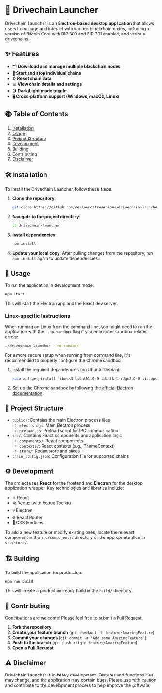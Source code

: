# 🚀 Drivechain Launcher

Drivechain Launcher is an **Electron-based desktop application** that allows users to manage and interact with various blockchain nodes, including a version of Bitcoin Core with BIP 300 and BIP 301 enabled, and various drivechains.

## ✨ Features

- 🗂️ **Download and manage multiple blockchain nodes**
- 🔄 **Start and stop individual chains**
- ♻️ **Reset chain data**
- 📊 **View chain details and settings**
- 🌗 **Dark/Light mode toggle**
- 🖥️ **Cross-platform support (Windows, macOS, Linux)**

## 📚 Table of Contents

1. [Installation](#installation)
2. [Usage](#usage)
3. [Project Structure](#project-structure)
4. [Development](#development)
5. [Building](#building)
6. [Contributing](#contributing)
7. [Disclaimer](#disclaimer)

## 🛠️ Installation

To install the Drivechain Launcher, follow these steps:

1. **Clone the repository**:
   ```sh
   git clone https://github.com/seriouscatsoserious/drivechain-launcher.git
   ```
2. **Navigate to the project directory**:
   ```sh
   cd drivechain-launcher
   ```
3. **Install dependencies**:
   ```sh
   npm install
   ```
4. **Update your local copy**:
   After pulling changes from the repository, run `npm install` again to update dependencies.

## 🚀 Usage

To run the application in development mode:

```sh
npm start
```

This will start the Electron app and the React dev server.

### Linux-specific Instructions
When running on Linux from the command line, you might need to run the application with the `--no-sandbox` flag if you encounter sandbox-related errors:

```sh
./drivechain-launcher --no-sandbox
```

For a more secure setup when running from command line, it's recommended to properly configure the Chrome sandbox:
1. Install the required dependencies (on Ubuntu/Debian):
   ```sh
   sudo apt-get install libnss3 libatk1.0-0 libatk-bridge2.0-0 libcups2 libdrm2 libxkbcommon0 libxcomposite1 libxdamage1 libxfixes3 libxrandr2 libgbm1 libasound2
   ```
2. Set up the Chrome sandbox by following the [official Electron documentation](https://www.electronjs.org/docs/latest/tutorial/sandbox#linux).

## 📂 Project Structure

- `public/`: Contains the main Electron process files
  - `electron.js`: Main Electron process
  - `preload.js`: Preload script for IPC communication
- `src/`: Contains React components and application logic
  - `components/`: React components
  - `contexts/`: React contexts (e.g., ThemeContext)
  - `store/`: Redux store and slices
- `chain_config.json`: Configuration file for supported chains

## ⚙️ Development

The project uses **React** for the frontend and **Electron** for the desktop application wrapper. Key technologies and libraries include:

- ⚛️ React
- 🛠️ Redux (with Redux Toolkit)
- ⚡ Electron
- 🌐 React Router
- 🎨 CSS Modules

To add a new feature or modify existing ones, locate the relevant component in the `src/components/` directory or the appropriate slice in `src/store/`.

## 🏗️ Building

To build the application for production:

```sh
npm run build
```

This will create a production-ready build in the `build/` directory.

## 🤝 Contributing

Contributions are welcome! Please feel free to submit a Pull Request.

1. **Fork the repository**
2. **Create your feature branch** (`git checkout -b feature/AmazingFeature`)
3. **Commit your changes** (`git commit -m 'Add some AmazingFeature'`)
4. **Push to the branch** (`git push origin feature/AmazingFeature`)
5. **Open a Pull Request**

## ⚠️ Disclaimer

Drivechain Launcher is in heavy development. Features and functionalities may change, and the application may contain bugs. Please use with caution and contribute to the development process to help improve the software.
